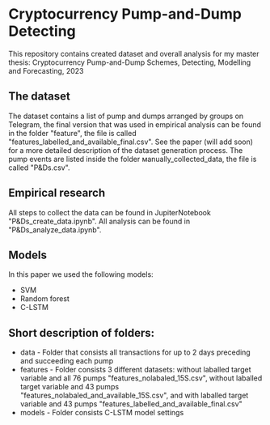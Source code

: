 # Cryptocurrency Pump-and-Dump Detecting

This repository contains created dataset and overall analysis for my master thesis:
Cryptocurrency Pump-and-Dump Schemes, Detecting, Modelling and Forecasting, 2023

## The dataset

The dataset contains a list of pump and dumps arranged by groups on Telegram, the final version that was used in empirical analysis can be found in the folder "feature", the file is called "features_labelled_and_available_final.csv". See the paper (will add soon) for a more detailed description of the dataset generation process. The pump events are listed inside the folder мanually_collected_data, the file is called "P&Ds.csv".

## Empirical research

All steps to collect the data can be found in JupiterNotebook "P&Ds_create_data.ipynb". All analysis can be found in "P&Ds_analyze_data.ipynb". 

## Models

In this paper we used the following models:
* SVM
* Random forest
* C-LSTM

## Short description of folders:
* data - Folder that consists all transactions for up to 2 days preceding and succeeding each pump
* features - Folder consists 3 different datasets: without laballed target variable and all 76 pumps "features_nolabaled_15S.csv", without laballed target variable and 43 pumps "features_nolabaled_and_available_15S.csv", and  with laballed target variable and 43 pumps  "features_labelled_and_available_final.csv"
* models - Folder consists C-LSTM model settings
